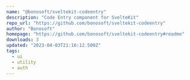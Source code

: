 ```yaml
---
name: "@bonosoft/sveltekit-codeentry"
description: "Code Entry component for SvelteKit"
repo_url: "https://github.com/bonosoft/sveltekit-codeentry"
author: "Bonosoft"
homepage: "https://github.com/bonosoft/sveltekit-codeentry#readme"
downloads: 3
updated: "2023-04-03T21:16:12.509Z"
tags: 
  - ui
  - utility
  - auth
---
```

